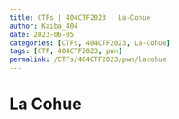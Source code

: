 ```yaml
---
title: CTFs | 404CTF2023 | La-Cohue
author: Kaiba_404
date: 2023-06-05
categories: [CTFs, 404CTF2023, La-Cohue]
tags: [CTF, 404CTF2023, pwn]
permalink: /CTFs/404CTF2023/pwn/lacohue
---
```



# La Cohue


